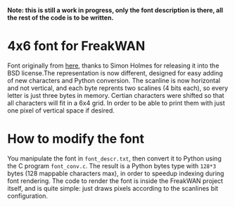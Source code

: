 **Note: this is still a work in progress, only the font description is there, all the rest of the code is to be written.**

# 4x6 font for FreakWAN

Font originally from [here](https://github.com/filmote/Font4x6/blob/master/src/fonts/Font4x6.cpp), thanks to Simon Holmes for releasing it into the BSD license.The representation is now different, designed for easy adding of new characters and Python conversion. The scanline is now horizontal and not vertical, and each byte reprents two scalines (4 bits each), so every letter is just three bytes in memory. Certian characters were shifted so that all characters will fit in a
6x4 grid. In order to be able to print them with just one pixel of vertical
space if desired.

# How to modify the font

You manipulate the font in `font_descr.txt`, then convert it to Python
using the C program `font_conv.c`. The result is a Python bytes type
with `128*3` bytes (128 mappable characters max), in order to speedup indexing
during font rendering. The code to render the font is inside the FreakWAN
project itself, and is quite simple: just draws pixels according to the
scanlines bit configuration.
